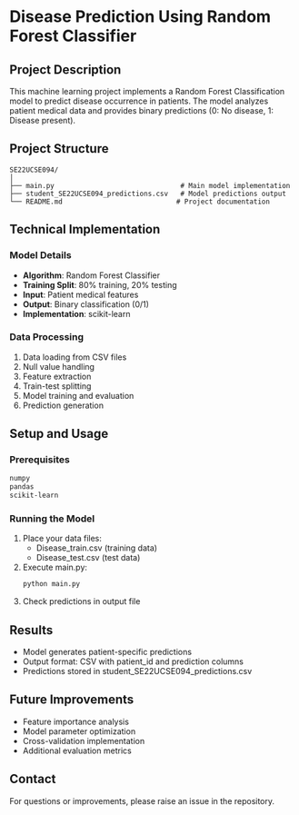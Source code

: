 # Disease Prediction Using Random Forest Classifier

## Project Description
This machine learning project implements a Random Forest Classification model to predict disease occurrence in patients. The model analyzes patient medical data and provides binary predictions (0: No disease, 1: Disease present).

## Project Structure
```
SE22UCSE094/
│
├── main.py                               # Main model implementation
├── student_SE22UCSE094_predictions.csv   # Model predictions output
└── README.md                            # Project documentation
```

## Technical Implementation
### Model Details
- **Algorithm**: Random Forest Classifier
- **Training Split**: 80% training, 20% testing
- **Input**: Patient medical features
- **Output**: Binary classification (0/1)
- **Implementation**: scikit-learn

### Data Processing
1. Data loading from CSV files
2. Null value handling
3. Feature extraction
4. Train-test splitting
5. Model training and evaluation
6. Prediction generation

## Setup and Usage
### Prerequisites
```bash
numpy
pandas
scikit-learn
```

### Running the Model
1. Place your data files:
   - Disease_train.csv (training data)
   - Disease_test.csv (test data)
2. Execute main.py:
   ```bash
   python main.py
   ```
3. Check predictions in output file

## Results
- Model generates patient-specific predictions
- Output format: CSV with patient_id and prediction columns
- Predictions stored in student_SE22UCSE094_predictions.csv

## Future Improvements
- Feature importance analysis
- Model parameter optimization
- Cross-validation implementation
- Additional evaluation metrics

## Contact
For questions or improvements, please raise an issue in the repository.
